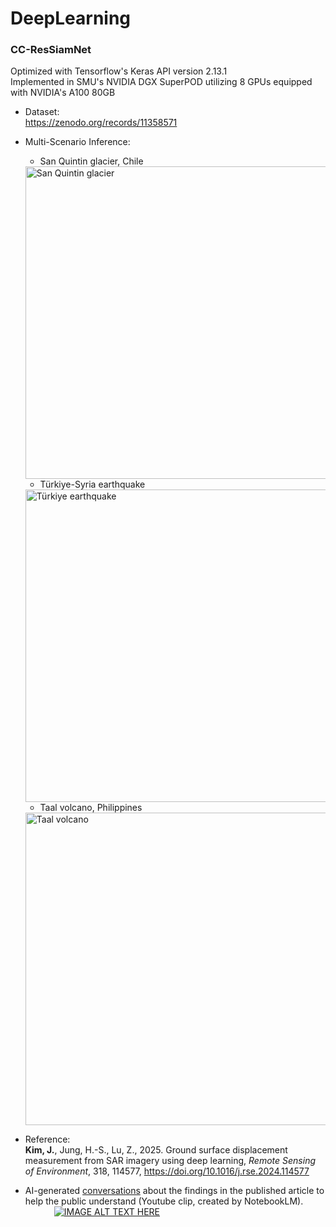 # DeepLearning

### CC-ResSiamNet
Optimized with Tensorflow's Keras API version 2.13.1 <br>
Implemented in SMU's NVIDIA DGX SuperPOD utilizing 8 GPUs equipped with NVIDIA's A100 80GB

* Dataset:<br>
https://zenodo.org/records/11358571

* Multi-Scenario Inference:
  - San Quintin glacier, Chile<br>
  <img src="https://ars.els-cdn.com/content/image/1-s2.0-S0034425724006035-gr13_lrg.jpg" alt="San Quintin glacier" width="500" />

  - Türkiye-Syria earthquake<br>
  <img src="https://ars.els-cdn.com/content/image/1-s2.0-S0034425724006035-gr15_lrg.jpg" alt="Türkiye earthquake" width="500" />

  - Taal volcano, Philippines<br>
  <img src="https://ars.els-cdn.com/content/image/1-s2.0-S0034425724006035-gr16_lrg.jpg" alt="Taal volcano" width="500" />

* Reference:<br><B>Kim, J.</B>, Jung, H.-S., Lu, Z., 2025. Ground surface displacement measurement from SAR imagery using deep learning, <I>Remote Sensing of Environment</I>, 318, 114577, https://doi.org/10.1016/j.rse.2024.114577

* AI-generated <a href="https://youtu.be/sfOGJBBOrCU">conversations</a> about the findings in the published article to help the public understand (Youtube clip, created by NotebookLM).<br>
&emsp; &emsp;&emsp;[![IMAGE ALT TEXT HERE](https://img.youtube.com/vi/sfOGJBBOrCU/0.jpg)](https://www.youtube.com/watch?v=sfOGJBBOrCU)
<br></br>

